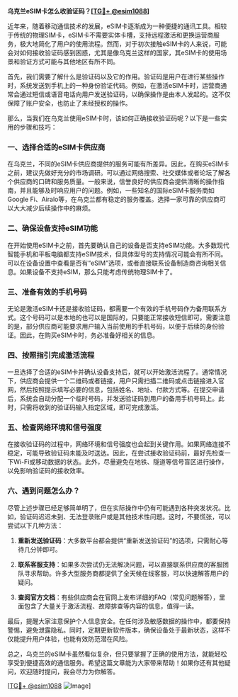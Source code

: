 **乌克兰eSIM卡怎么收验证码？[[TG💪+ @esim1088](https://t.me/s/esim1088)]**

近年来，随着移动通信技术的发展，eSIM卡逐渐成为一种便捷的通讯工具。相较于传统的物理SIM卡，eSIM卡不需要实体卡槽，支持远程激活和更换运营商服务，极大地简化了用户的使用流程。然而，对于初次接触eSIM卡的人来说，可能会对如何接收验证码感到困惑，尤其是像乌克兰这样的国家，其eSIM卡的使用场景和验证方式可能与其他地区有所不同。

首先，我们需要了解什么是验证码以及它的作用。验证码是用户在进行某些操作时，系统发送到手机上的一种身份验证代码。例如，在激活eSIM卡时，运营商通常会通过短信或语音电话向用户发送验证码，以确保操作是由本人发起的。这不仅保障了账户安全，也防止了未经授权的操作。

那么，当我们在乌克兰使用eSIM卡时，该如何正确接收验证码呢？以下是一些实用的步骤和技巧：

### 一、选择合适的eSIM卡供应商

在乌克兰，不同的eSIM卡供应商提供的服务可能有所差异。因此，在购买eSIM卡之前，建议先做好充分的市场调研。可以通过网络搜索、社交媒体或者论坛了解各个供应商的口碑和服务质量。一般来说，信誉良好的供应商会提供清晰的操作指南，并且能够及时响应用户的问题。例如，一些知名的国际eSIM卡服务商如Google Fi、Airalo等，在乌克兰都有稳定的服务覆盖。选择一家可靠的供应商可以大大减少后续操作中的麻烦。

### 二、确保设备支持eSIM功能

在开始使用eSIM卡之前，首先要确认自己的设备是否支持eSIM功能。大多数现代智能手机和平板电脑都支持eSIM技术，但具体型号的支持情况可能会有所不同。可以在设备设置中查看是否有“eSIM”选项，或者直接联系设备制造商咨询相关信息。如果设备不支持eSIM，那么只能考虑传统物理SIM卡了。

### 三、准备有效的手机号码

无论是激活eSIM卡还是接收验证码，都需要一个有效的手机号码作为备用联系方式。这个号码可以是本地的也可以是国际的，只要能正常接收短信即可。需要注意的是，部分供应商可能要求用户输入当前使用的手机号码，以便于后续的身份验证。因此，在购买eSIM卡时，务必准备好相关的信息。

### 四、按照指引完成激活流程

一旦选择了合适的eSIM卡并确认设备支持后，就可以开始激活流程了。通常情况下，供应商会提供一个二维码或者链接，用户只需扫描二维码或点击链接进入官网，然后按照提示填写必要的信息，包括姓名、地址、付款方式等。在提交申请后，系统会自动分配一个临时号码，并发送验证码到用户的备用手机号码上。此时，只需将收到的验证码输入指定区域，即可完成激活。

### 五、检查网络环境和信号强度

在接收验证码的过程中，网络环境和信号强度也会起到关键作用。如果网络连接不稳定，可能导致验证码未能及时送达。因此，在尝试接收验证码前，最好先检查一下Wi-Fi或移动数据的状态。此外，尽量避免在地铁、隧道等信号盲区进行操作，以免影响验证码的接收效率。

### 六、遇到问题怎么办？

尽管上述步骤已经足够简单明了，但在实际操作中仍有可能遇到各种突发状况。比如，验证码迟迟未到、无法登录账户或是其他技术性问题。这时，不要慌张，可以尝试以下几种方法：

1. **重新发送验证码**：大多数平台都会提供“重新发送验证码”的选项，只需耐心等待几分钟即可。
   
2. **联系客服支持**：如果多次尝试仍无法解决问题，可以直接联系供应商的客服团队寻求帮助。许多大型服务商都提供了全天候在线客服，可以快速解答用户的疑问。

3. **查阅官方文档**：有些供应商会在官网上发布详细的FAQ（常见问题解答），里面包含了大量关于激活流程、故障排查等内容的信息，值得一读。

最后，提醒大家注意保护个人信息安全。在任何涉及敏感数据的操作中，都要保持警惕，避免泄露隐私。同时，定期更新软件版本，确保设备处于最新状态，这样不仅能提升用户体验，也能有效防范潜在风险。

总之，乌克兰的eSIM卡虽然看似复杂，但只要掌握了正确的使用方法，就能轻松享受到便捷高效的通信服务。希望这篇文章能为大家带来帮助！如果你还有其他疑问，欢迎随时提问，我会尽力为你解答。

[[TG💪+ @esim1088](https://t.me/s/esim1088) ![Image](https://i.postimg.cc/4NQfJmqS/Snipaste-2025-05-13-00-14-12.png)]